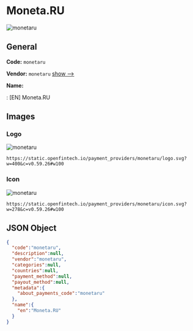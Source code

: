 
# Moneta.RU 
![monetaru](https://static.openfintech.io/payment_providers/monetaru/logo.svg?w=400&c=v0.59.26#w100)  

## General 
 
**Code:** `monetaru` 
 
**Vendor:** `monetaru` [show -->](/vendors/monetaru/) 
 
**Name:** 
 
:	[EN] Moneta.RU 
 

## Images 

### Logo 
 
![monetaru](https://static.openfintech.io/payment_providers/monetaru/logo.svg?w=400&c=v0.59.26#w100)  

```
https://static.openfintech.io/payment_providers/monetaru/logo.svg?w=400&c=v0.59.26#w100
```  

### Icon 
 
![monetaru](https://static.openfintech.io/payment_providers/monetaru/icon.svg?w=278&c=v0.59.26#w100)  

```
https://static.openfintech.io/payment_providers/monetaru/icon.svg?w=278&c=v0.59.26#w100
```  

## JSON Object 

```json
{
  "code":"monetaru",
  "description":null,
  "vendor":"monetaru",
  "categories":null,
  "countries":null,
  "payment_method":null,
  "payout_method":null,
  "metadata":{
    "about_payments_code":"monetaru"
  },
  "name":{
    "en":"Moneta.RU"
  }
}
```  
